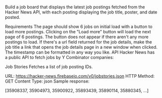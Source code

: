 Build a job board that displays the latest job postings fetched from the Hacker News API, with each posting displaying the job title, poster, and date posted.

Requirements
The page should show 6 jobs on initial load with a button to load more postings.
Clicking on the "Load more" button will load the next page of 6 postings. The button does not appear if there aren't any more postings to load.
If there's a url field returned for the job details, make the job title a link that opens the job details page in a new window when clicked.
The timestamp can be formatted in any way you like.
API
Hacker News has a public API to fetch jobs by Y Combinator companies:

Job Stories
Fetches a list of job posting IDs.

URL: https://hacker-news.firebaseio.com/v0/jobstories.json
HTTP Method: GET
Content Type: json
Sample response:

[35908337, 35904973, 35900922, 35893439, 35890114, 35880345, ...]
